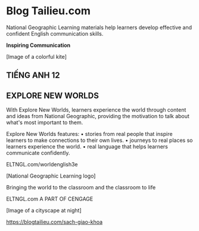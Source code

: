 # Blog Tailieu.com

National Geographic Learning materials
help learners develop effective and
confident English communication skills.

**Inspiring Communication**

[Image of a colorful kite]

## TIẾNG ANH 12

## EXPLORE NEW WORLDS

With Explore New Worlds, learners experience
the world through content and ideas from
National Geographic, providing the motivation
to talk about what's most important to them.

Explore New Worlds features:
• stories from real people that inspire learners
  to make connections to their own lives.
• journeys to real places so learners
  experience the world.
• real language that helps learners
  communicate confidently.

ELTNGL.com/worldenglish3e

[National Geographic Learning logo]

Bringing the world to the classroom
and the classroom to life

ELTNGL.com
A PART OF CENGAGE

[Image of a cityscape at night]

https://blogtailieu.com/sach-giao-khoa